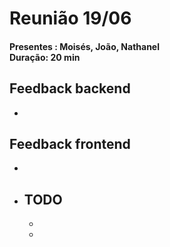 # Reunião 19/06

#### Presentes : Moisés, João, Nathanel <br> Duração: 20 min

## Feedback backend
- 

## Feedback frontend
- 

- TODO
  - 
  - 
  - 